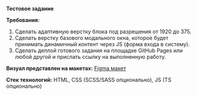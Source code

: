 **Тестовое задание**

**Требования:**

1. Сделать адаптивную верстку блока под разрешения от 1920 до 375.
2. Сделать верстку базового модального окна, которое будет принимать динамичный контент через JS (форма входа в систему).
3. Сделать деплой готового задания на площадке GitHub Pages или любой другой и прислать ссылку на выполненную работу.

**Визуал представлен на макетах:** [Figma макет](https://www.figma.com/design/a7wl3osNmjVL7VW7pql0pJ/EMS-Double?node-id=0-1&t=4TVcmhRLY711pH4l-0)

**Стек технологий:** HTML, CSS (SCSS/SASS опционально), JS (TS опционально)
